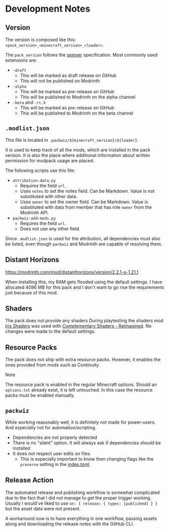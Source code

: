 # Development Notes

## Version

The version is composed like this: `<pack_version>_<minecraft_version>_<loader>`.

The `pack_version` follows the [semver](https://semver.org/) specification.
Most commonly used extensions are:

- `-draft`
  - This will be marked as draft release on GitHub
  - This will not be published on Modrinth
- `-alpha`
  - This will be marked as pre-release on GitHub
  - This will be published to Modrinth on the alpha channel
- `-beta` and `-rc.X`
  - This will be marked as pre-release on GitHub
  - This will be published to Modrinth on the beta channel

## `.modlist.json`

This file is located in `.packwiz/${minecraft_version}/${loader}`.

It is used to keep track of all the mods, which are installed in the pack version.
It is also the place where additional information about written permission for modpack usage are
placed.

The following scripts use this file:

- `attribution-data.py`
  - Requires the field `url`.
  - Uses `notes` to set the notes field. Can be Markdown. Value is not substituted with other data.
  - Uses `owner` to set the owner field. Can be Markdown.
    Value is substituted with data from member that has role `owner` from the Modrinth API.
- `packwiz-add-mods.py`
  - Requires the field `url`.
  - Does not use any other field.

Since `.modlist.json` is used for the attribution, all dependencies must also be listed, even though
`packwiz` and Modrinth are capable of resolving them.

## Distant Horizons

https://modrinth.com/mod/distanthorizons/version/2.2.1-a-1.21.1

When installing this, my RAM gets flooded using the default settings.
I have allocated 4096 MB for this pack and I don't want to go rise the requirements just because of
this mod.

## Shaders

The pack does not provide any shaders
During playtesting the shaders mod [Iris Shaders](https://modrinth.com/mod/iris) was used with
[Complementary Shaders - Reimagined](https://modrinth.com/shader/complementary-reimagined).
No changes were made to the default settings.

## Resource Packs

The pack does not ship with extra resource packs. However, it enables the ones provided from mods
such as Continuity.

> [!NOTE]
> The resource pack is enabled in the regular Minecraft options. Should an `options.txt` already
> exist, it is left untouched. In this case the resource packs must be enabled manually.

## `packwiz`

While working reasonably well, it is definitely not made for power-users. And especially not for
automation/scripting.

- Dependencies are not properly detected
- There is no "silent" option. It will always ask if dependencies should be installed
- It does not respect user edits on files
  - This is especially important to know then changing flags like the `preserve` setting in the
    [index.toml](https://packwiz.infra.link/reference/pack-format/index-toml/)

## Release Action

The automated release and publishing workflow is somewhat complicated due to the fact that I did
not manage to get the proper trigger working. Usually I would've liked to use
`on: { release: { types: [published] } }` but the asset data were not present.

A workaround now is to have everything in one workflow, passing assets along and downloading the
release notes with the GitHub CLI.
